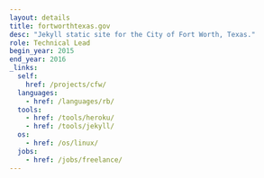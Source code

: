 ```yaml
---
layout: details
title: fortworthtexas.gov
desc: "Jekyll static site for the City of Fort Worth, Texas."
role: Technical Lead
begin_year: 2015
end_year: 2016
_links:
  self:
    href: /projects/cfw/
  languages:
    - href: /languages/rb/
  tools:
    - href: /tools/heroku/
    - href: /tools/jekyll/
  os:
    - href: /os/linux/
  jobs:
    - href: /jobs/freelance/
---
```

